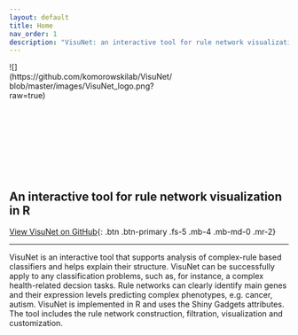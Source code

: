 ```yaml
---
layout: default
title: Home
nav_order: 1
description: "VisuNet: an interactive tool for rule network visualization in R"
---
```

<div style="width:300px; height:200px">
![](https://github.com/komorowskilab/VisuNet/blob/master/images/VisuNet_logo.png?raw=true)
</div>

## An interactive tool for rule network visualization in R


[View VisuNet on GitHub](https://github.com/komorowskilab/VisuNet){: .btn .btn-primary .fs-5 .mb-4 .mb-md-0 .mr-2}

---

VisuNet is an interactive tool that supports analysis of complex-rule based classifiers and helps explain their structure. VisuNet can be successfully apply to any classification problems, such as, for instance, a complex health-related decsion tasks. Rule networks can clearly identify main genes and their expression levels predicting complex phenotypes, e.g. cancer, autism. 
VisuNet is implemented in R and uses the Shiny Gadgets attributes. The tool includes the rule network construction, filtration, visualization and customization.
